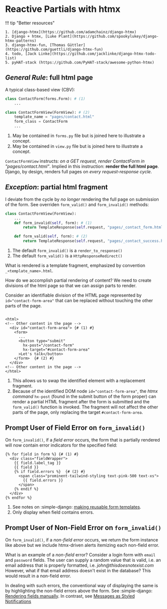 # Reactive Partials with htmx

!!! tip "Better resources"

    1. [django-htmx](https://github.com/adamchainz/django-htmx)
    2. Django + htmx, [Luke Plant](https://github.com/spookylukey/django-htmx-patterns)
    3. django-htmx-fun, [Thomas Güttler](https://github.com/guettli/django-htmx-fun)
    4. todo, [Jack Linke](https://github.com/jacklinke/django-htmx-todo-list)
    5. pyHAT-stack (https://github.com/PyHAT-stack/awesome-python-htmx)

## _General Rule_: full html page

A typical class-based view (CBV):

```py title="Form constructors"
class ContactForm(forms.Form): # (1)
    ...

class ContactFormView(FormView): # (2)
    template_name = "pages/contact.html"
    form_class = ContactForm
    ...
```

1. May be contained in `forms.py` file but is joined here to illustrate a concept.
2. May be contained in `view.py` file but is joined here to illustrate a concept.

 `ContactFormView` instructs: _on a GET request, render ContactForm in "pages/contact.html"_. Implied in this instruction: __render the full html page__. Django, by design, renders full pages on _every request-response cycle_.

## _Exception_: partial html fragment

 I deviate from the cycle by _no longer_ rendering the full page on submission of the form. See overriden `form_valid()` and `form_invalid()` methods:

```py title="Both methods imply a prior POST request when a form is submitted" linenums="1"
class ContactFormView(FormView):
    ...
    def form_invalid(self, form): # (1)
        return TemplateResponse(self.request, "pages/_contact_form.html", {"form": form})

    def form_valid(self, form): # (2)
        return TemplateResponse(self.request, "pages/_contact_success.html", {})
```

1. The default `form_invalid()` is a `render_to_response()`
2. The default `form_valid()` is a `HttpResponseRedirect()`

What is rendered is a template fragment, emphasized by convention `_<template_name>.html`.

How do we accomplish partial rendering of content? We need to create divisions of the html page so that we can assign parts to render.

Consider an identifiable division of the HTML page represented by `id="contact-form-area"` that can be replaced without touching the other parts of the page.

```jinja title="htmx swapping can target the DOM node" linenums="1" hl_lines="3 10"

<html>
<!-- Other content in the page -->
  <div id="contact-form-area"> {# (1) #}
    <form>
      ...
      <button type="submit"
        hx-post="/contact-form"
        hx-target="#contact-form-area"
      >Let's talk</button>
    </form>  {# (2) #}
  </div>
<!-- Other content in the page -->
</html>

```

1. This allows us to swap the identified element with a replacement fragment.
2. Because of the identified DOM node `id="contact-form-area"`, the _htmx command_ `hx-post` (found in the submit button of the form proper) can render a partial HTML fragment after the form is submitted and the `form_valid()` function is invoked. The fragment will not affect the other parts of the page, only replacing the target `#contact-form-area`.

## Prompt User of Field Error on `form_invalid()`

 On `form_invalid()`, if a _field error_ occurs, the form that is partially rendered will now contain error indicators for the specified field:

```jinja title="Show errors, if existing in the field" linenums="1" hl_lines="5 6 7 8 9"
{% for field in form %} {# (1) #}
  <div class="fieldWrapper">
    {{ field.label_tag }}
    {{ field }}
    {% if field.errors %}  {# (2) #}
      <span class="prominent-tailwind-styling text-pink-500 text-xs">
        {{ field.errors }}
      </span>
    {% endif %}
  </div>
{% endfor %}
```

1. See notes on :simple-django: [making reusable form templates](https://docs.djangoproject.com/en/dev/topics/forms/#reusable-form-templates).
2. Only display when field contains errors.

## Prompt User of Non-Field Error on `form_invalid()`

On `form_invalid()`, if a _non-field error_ occurs, we return the form instance like above but we include htmx-driven alerts itemizing each non-field error.

What is an example of a _non-field_ error? Consider a login form with `email` and `password` fields. The user can supply a random value that is valid, i.e. an email address that is properly formatted, i.e. _john@thisdoesnotexist.com_ However, what if that email address doesn't exist in the database? This would result in a non-field error.

In dealing with such errors, the conventional way of displaying the same is by highlighting the non-field errors above the form. See :simple-django: [Rendering fields manually](https://docs.djangoproject.com/en/dev/topics/forms/#rendering-fields-manually). In contrast, see [Messages as Styled Notifications](https://mv3.dev/django-fragments/architectures/alert)
